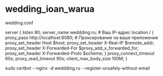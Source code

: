 # wedding_ioan_warua
wedding.conf

server {
    listen 80;
    server_name weddding.ru;  # Ваш IP-адрес
    location / {
        proxy_pass http://localhost:8080;  # Проксирование на ваше приложение
        proxy_set_header Host $host;
        proxy_set_header X-Real-IP $remote_addr;
        proxy_set_header X-Forwarded-For $proxy_add_x_forwarded_for;
        proxy_set_header X-Forwarded-Proto $scheme;
    }
    proxy_connect_timeout 60s;
    proxy_read_timeout 90s;
    client_max_body_size 100M;
}

sudo certbot --nginx -d weddding.ru --register-unsafely-without-email
